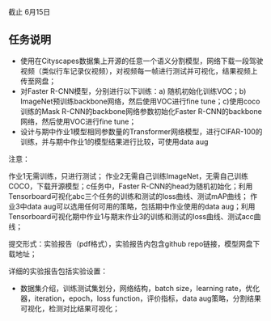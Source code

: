 截止 6月15日

## 任务说明

- 使用在Cityscapes数据集上开源的任意一个语义分割模型，网络下载一段驾驶视频（类似行车记录仪视频），对视频每一帧进行测试并可视化，结果视频上传至网盘；
- 对Faster R-CNN模型，分别进行以下训练：a) 随机初始化训练VOC；b) ImageNet预训练backbone网络，然后使用VOC进行fine tune；c)使用coco训练的Mask R-CNN的backbone网络参数初始化Faster R-CNN的backbone网络，然后使用VOC进行fine tune；
- 设计与期中作业1模型相同参数量的Transformer网络模型，进行CIFAR-100的训练，并与期中作业1的模型结果进行比较，可使用data aug

注意：

作业1无需训练，只进行测试；
作业2无需自己训练ImageNet，无需自己训练COCO，下载开源模型；c任务中，Faster R-CNN的head为随机初始化；利用Tensorboard可视化abc三个任务的训练和测试的loss曲线、测试mAP曲线；
作业3中data aug可以选用任何可用的策略，包括期中作业使用的data aug；利用Tensorboard可视化期中作业1与期末作业3的训练和测试的loss曲线、测试acc曲线；

提交形式：实验报告（pdf格式），实验报告内包含github repo链接，模型网盘下载地址；

详细的实验报告包括实验设置：

- 数据集介绍，训练测试集划分，网络结构，batch size，learning rate，优化器，iteration，epoch，loss function，评价指标，data aug策略，分割结果可视化，检测对比结果可视化；

